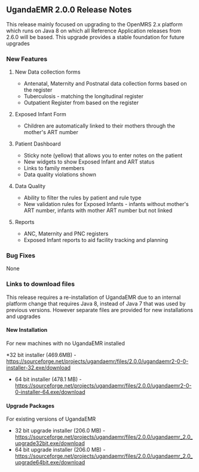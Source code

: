 ## UgandaEMR 2.0.0 Release Notes
This release mainly focused on upgrading to the OpenMRS 2.x platform which runs on Java 8 on which all Reference Application releases from 2.6.0 will be based. This upgrade provides a stable foundation for future upgrades 

### New Features

1. New Data collection forms

   * Antenatal, Maternity and Postnatal data collection forms based on the register  
   * Tuberculosis - matching the longitudinal register 
   * Outpatient Register from based on the register 

2. Exposed Infant Form

   * Children are automatically linked to their mothers through the mother's ART number 

3. Patient Dashboard

   * Sticky note \(yellow\) that allows you to enter notes on the patient 
   * New widgets to show Exposed Infant and ART status 
   * Links to family members 
   * Data quality violations shown 

4. Data Quality

   * Ability to filter the rules by patient and rule type 
   * New validation rules for Exposed Infants - infants without mother's ART number, infants with mother ART number but not linked

5. Reports

   * ANC, Maternity and PNC registers 
   * Exposed Infant reports to aid facility tracking and planning 

### Bug Fixes

None

### Links to download files

This release requires a re-installation of UgandaEMR due to an internal platform change that requires Java 8, instead of Java 7 that was used by previous versions. However separate files are provided for new installations and upgrades 

#### New Installation 

For new machines with no UgandaEMR installed 

*32 bit installer (469.6MB) - https://sourceforge.net/projects/ugandaemr/files/2.0.0/ugandaemr2-0-0-installer-32.exe/download
* 64 bit installer (478.1 MB) - https://sourceforge.net/projects/ugandaemr/files/2.0.0/ugandaemr2-0-0-installer-64.exe/download


#### Upgrade Packages 

For existing versions of UgandaEMR 

* 32 bit upgrade installer (206.0 MB) - https://sourceforge.net/projects/ugandaemr/files/2.0.0/ugandaemr_2.0_upgrade32bit.exe/download
* 64 bit upgrade installer (206.0 MB) - https://sourceforge.net/projects/ugandaemr/files/2.0.0/ugandaemr_2.0_upgrade64bit.exe/download


